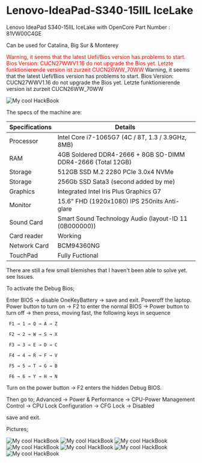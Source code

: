 # Lenovo-IdeaPad-S340-15IIL IceLake
Lenovo IdeaPad S340-15IIL IceLake with OpenCore
Part Number : 81VW00C4GE

Can be used for Catalina, Big Sur & Monterey

<span style="color: red"> Warning, it seems that the latest Uefi/Bios version has problems to start.
Bios Version: CUCN27WWV1.16 do not upgrade the Bios yet.
Letzte funktionierende version ist zurzeit CUCN26WW_70WW </span>
Warning, it seems that the latest Uefi/Bios version has problems to start.
Bios Version: CUCN27WWV1.16 do not upgrade the Bios yet.
Letzte funktionierende version ist zurzeit CUCN26WW_70WW

<img src="/Pictures/Lenovo IdeaPad S340-15IIL IceLake.png" alt="My cool HackBook"/>


The specs of the machine are:

Specifications  | Details
------------- | -------------
Processor  | Intel Core i7-1065G7 (4C / 8T, 1.3 / 3.9GHz, 8MB)
RAM  | 4GB Soldered DDR4-2666 + 8GB SO-DIMM DDR4-2666 (Total 12GB)
Storage  | 512GB SSD M.2 2280 PCIe 3.0x4 NVMe
Storage  | 256Gb SSD Sata3 (second added by me)
Graphics  | Integrated Intel Iris Plus Graphics G7
Monitor  | 15.6" FHD (1920x1080) IPS 250nits Anti-glare
Sound Card  | Smart Sound Technology Audio (layout-ID 11 (0B000000))
Card reader  | Working
Network Card  | BCM94360NG
TouchPad  | Fully Fuctional

There are still a few small blemishes that I haven't been able to solve yet.
see Issues.





To activate the Debug Bios;

Enter BIOS → disable OneKeyBattery → save and exit. 
Poweroff the laptop. 
Power button to turn on → F2 to enter the normal BIOS → Power button to turn off → then press, moving fast, the following keys in sequence

     F1 → 1 → Q → A → Z
     
     F2 → 2 → W → S → X
     
     F3 → 3 → E → D → C
     
     F4 → 4 → R → F → V
     
     F5 → 5 → T → G → B
     
     F6 → 6 → Y → H → N
     
Turn on the power button → F2 enters the hidden Debug BIOS. 

Then go to;
Advanced → Power & Performance → CPU-Power Management Control → CPU Lock Configuration → CFG Lock → Disabled

save and exit.


Pictures;

<img src="/Pictures/SystemPrefences.png" alt="My cool HackBook"/>
<img src="/Pictures/Graphic.png" alt="My cool HackBook"/>
<img src="/Pictures/Audio.png" alt="My cool HackBook"/>
<img src="/Pictures/Bluetooth.png" alt="My cool HackBook"/>
<img src="/Pictures/USB.png" alt="My cool HackBook"/>
<img src="/Pictures/Batterie.png" alt="My cool HackBook"/>
<img src="/Pictures/TouchPad.png" alt="My cool HackBook"/>

